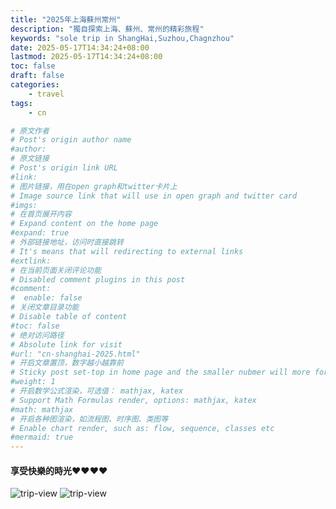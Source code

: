 ```yaml
---
title: "2025年上海蘇州常州"
description: "獨自探索上海、蘇州、常州的精彩旅程"
keywords: "sole trip in ShangHai,Suzhou,Chagnzhou"
date: 2025-05-17T14:34:24+08:00
lastmod: 2025-05-17T14:34:24+08:00
toc: false
draft: false
categories:
    - travel
tags:
    - cn

# 原文作者
# Post's origin author name
#author:
# 原文链接
# Post's origin link URL
#link:
# 图片链接，用在open graph和twitter卡片上
# Image source link that will use in open graph and twitter card
#imgs:
# 在首页展开内容
# Expand content on the home page
#expand: true
# 外部链接地址，访问时直接跳转
# It's means that will redirecting to external links
#extlink:
# 在当前页面关闭评论功能
# Disabled comment plugins in this post
#comment:
#  enable: false
# 关闭文章目录功能
# Disable table of content
#toc: false
# 绝对访问路径
# Absolute link for visit
#url: "cn-shanghai-2025.html"
# 开启文章置顶，数字越小越靠前
# Sticky post set-top in home page and the smaller nubmer will more forward.
#weight: 1
# 开启数学公式渲染，可选值： mathjax, katex
# Support Math Formulas render, options: mathjax, katex
#math: mathjax
# 开启各种图渲染，如流程图、时序图、类图等
# Enable chart render, such as: flow, sequence, classes etc
#mermaid: true
---
```


#### 享受快樂的時光❤️❤️❤️❤️
![trip-view](/imgs-custom/trips/2025/shanghai/trip-food.png)
![trip-view](/imgs-custom/trips/2025/shanghai/trip-view.png)
